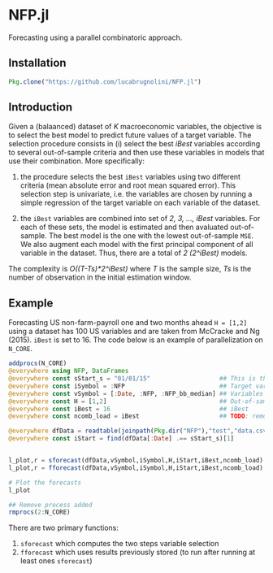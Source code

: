 # NFP.jl
Forecasting using a parallel combinatoric approach.

## Installation
```julia
Pkg.clone("https://github.com/lucabrugnolini/NFP.jl")
```


## Introduction
Given a (balaanced) dataset of _K_ macroeconomic variables, the objective is to select the best model to predict future values of a target variable. The selection procedure consists in (i) select the best _iBest_ variables according to several out-of-sample criteria and then use these variables in models that use their combination. More specifically:

1. the procedure selects the best `iBest` variables using two different criteria (mean absolute error and root mean squared error). This selection step is univariate, i.e. the variables are chosen by running a simple regression of the target variable on each variable of the dataset. 

2. the `iBest` variables are combined into set of _2, 3, ..., iBest_ variables. For each of these sets, the model is estimated and then avaluated out-of-sample. The best model is the one with the lowest out-of-sample `MSE`. We also augment each model with the first principal component of all variable in the dataset. Thus, there are a total of _2 (2^iBest)_ models. 

The complexity is _O((T-Ts)*2^iBest)_ where _T_ is the sample size, _Ts_ is the number of observation in the initial estimation window. 

## Example
Forecasting US non-farm-payroll one and two months ahead `H = [1,2]` using a dataset has 100 US variables and are taken from McCracke and Ng (2015). `iBest` is set to 16. The code below is an example of parallelization on `N_CORE`. 


```julia
addprocs(N_CORE)
@everywhere using NFP, DataFrames
@everywhere const sStart_s = "01/01/15"                   ## This is the beginning of the out-of-sample window
@everywhere const iSymbol = :NFP                          ## Target variable
@everywhere const vSymbol = [:Date, :NFP, :NFP_bb_median] ## Variables to be removed from the dataset (non-numerical and dep. var.)
@everywhere const H = [1,2]                               ## Out-of-sample horizon
@everywhere const iBest = 16                              ## iBest
@everywhere const ncomb_load = iBest                      ## TODO: remove this option

@everywhere dfData = readtable(joinpath(Pkg.dir("NFP"),"test","data.csv"), header = true)
@everywhere const iStart = find(dfData[:Date] .== sStart_s)[1]


l_plot,r = sforecast(dfData,vSymbol,iSymbol,H,iStart,iBest,ncomb_load)
l_plot,r = fforecast(dfData,vSymbol,iSymbol,H,iStart,iBest,ncomb_load)

# Plot the forecasts
l_plot

## Remove process added
rmprocs(2:N_CORE)

```

There are two primary functions:
1. `sforecast` which computes the two steps variable selection
2. `fforecast` which uses results previously stored (to run after running at least ones `sforecast`)

